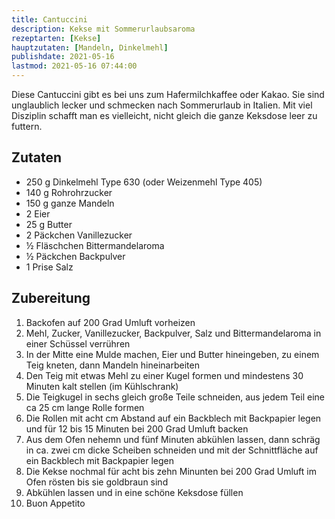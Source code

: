 ```yaml
---
title: Cantuccini
description: Kekse mit Sommerurlaubsaroma
rezeptarten: [Kekse]
hauptzutaten: [Mandeln, Dinkelmehl]
publishdate: 2021-05-16
lastmod: 2021-05-16 07:44:00
---
```


Diese Cantuccini gibt es bei uns zum Hafermilchkaffee oder Kakao. Sie sind unglaublich lecker und schmecken nach Sommerurlaub in Italien. Mit viel Disziplin schafft man es vielleicht, nicht gleich die ganze Keksdose leer zu futtern.


## Zutaten

- 250 g Dinkelmehl Type 630 (oder Weizenmehl Type 405) 
- 140 g Rohrohrzucker
- 150 g ganze Mandeln
- 2 Eier
- 25 g Butter
- 2 Päckchen Vanillezucker
- ½ Fläschchen Bittermandelaroma
- ½ Päckchen Backpulver
- 1 Prise Salz
 

## Zubereitung

1. Backofen auf 200 Grad Umluft vorheizen
2. Mehl, Zucker, Vanillezucker, Backpulver, Salz und Bittermandelaroma in einer Schüssel verrühren
3. In der Mitte eine Mulde machen, Eier und Butter hineingeben, zu einem Teig kneten, dann Mandeln hineinarbeiten
4. Den Teig mit etwas Mehl zu einer Kugel formen und mindestens 30 Minuten kalt stellen (im Kühlschrank)
5. Die Teigkugel in sechs gleich große Teile schneiden, aus jedem Teil eine ca 25 cm lange Rolle formen
6. Die Rollen mit acht cm Abstand auf ein Backblech mit Backpapier legen und für 12 bis 15 Minuten bei 200 Grad Umluft backen
7. Aus dem Ofen nehemn und fünf Minuten abkühlen lassen, dann schräg in ca. zwei cm dicke Scheiben schneiden und mit der Schnittfläche auf ein Backblech mit Backpapier legen
8. Die Kekse nochmal für acht bis zehn Minunten bei 200 Grad Umluft im Ofen rösten bis sie goldbraun sind
9. Abkühlen lassen und in eine schöne Keksdose füllen
10. Buon Appetito